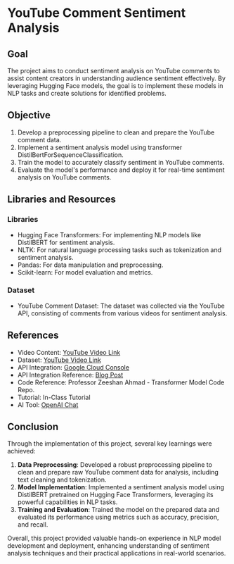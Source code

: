 # YouTube Comment Sentiment Analysis

## Goal
The project aims to conduct sentiment analysis on YouTube comments to assist content creators in understanding audience sentiment effectively. By leveraging Hugging Face models, the goal is to implement these models in NLP tasks and create solutions for identified problems.

## Objective
1. Develop a preprocessing pipeline to clean and prepare the YouTube comment data.
2. Implement a sentiment analysis model using transformer DistilBertForSequenceClassification.
3. Train the model to accurately classify sentiment in YouTube comments.
4. Evaluate the model's performance and deploy it for real-time sentiment analysis on YouTube comments.

## Libraries and Resources
### Libraries
- Hugging Face Transformers: For implementing NLP models like DistilBERT for sentiment analysis.
- NLTK: For natural language processing tasks such as tokenization and sentiment analysis.
- Pandas: For data manipulation and preprocessing.
- Scikit-learn: For model evaluation and metrics.

### Dataset
- YouTube Comment Dataset: The dataset was collected via the YouTube API, consisting of comments from various videos for sentiment analysis.

## References
- Video Content: [YouTube Video Link](https://www.youtube.com/watch?v=bk-nQ7HF6k4)
- Dataset: [YouTube Video Link](https://www.youtube.com/watch?v=bk-nQ7HF6k4)
- API Integration: [Google Cloud Console](https://console.cloud.google.com/apis/api/youtube.googleapis.com/metrics?project=ornate-crossbar-419813)
- API Integration Reference: [Blog Post](https://blog.hubspot.com/website/how-to-get-youtube-api-key)
- Code Reference: Professor Zeeshan Ahmad - Transformer Model Code Repo.
- Tutorial: In-Class Tutorial
- AI Tool: [OpenAI Chat](https://chat.openai.com/)

## Conclusion
Through the implementation of this project, several key learnings were achieved:
1. **Data Preprocessing**: Developed a robust preprocessing pipeline to clean and prepare raw YouTube comment data for analysis, including text cleaning and tokenization.
2. **Model Implementation**: Implemented a sentiment analysis model using DistilBERT pretrained on Hugging Face Transformers, leveraging its powerful capabilities in NLP tasks.
3. **Training and Evaluation**: Trained the model on the prepared data and evaluated its performance using metrics such as accuracy, precision, and recall.


Overall, this project provided valuable hands-on experience in NLP model development and deployment, enhancing understanding of sentiment analysis techniques and their practical applications in real-world scenarios.
